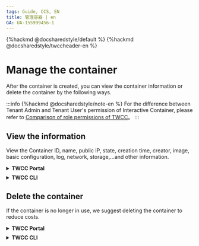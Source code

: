 ```yaml
---
tags: Guide, CCS, EN
title: 管理容器 | en
GA: UA-155999456-1
---
```


{%hackmd @docsharedstyle/default %}
{%hackmd @docsharedstyle/twccheader-en %}


# Manage the container

After the container is created, you can view the container information or delete the container by the following ways.

:::info
{%hackmd @docsharedstyle/note-en %}
For the difference between Tenant Admin and Tenant User's permission of Interactive Container, please refer to [<ins>Comparison of role permissions of TWCC</ins>](https://man.twcc.ai/@twccdocs/role-main-ㄍen/https%3A%2F%2Fman.twcc.ai%2F%40twccdocs%2Frole-compute-en#%E9%96%8B%E7%99%BC%E5%9E%8B%E5%AE%B9%E5%99%A8)。
:::


## View the information

View the Container ID, name, public IP, state, creation time, creator, image, basic configuration, log, network, storage,...and other information.

<!-- 1 start -->

<details class="docspoiler">

<summary><b>TWCC Portal</b></summary>

<br>

- In "**Interactive Container Management**" page, you can view the basic information.
- You can also click on a specific container and enter the "**Interactive Container Details**" page to view more container information.

![](https://cos.twcc.ai/SYS-MANUAL/uploads/upload_32c67123f253997fe56e8bb537d56601.png)



- Enter the "**CONFIGURATIONS**" tab of Interactive Container Details, you can view the basic information, network, storage and other information of the container, and launch the container.
- Also, you can perform functions such as "**Duplicate**", "**Delete**", "**Refresh**" and view "**Container Log**".

![](https://cos.twcc.ai/SYS-MANUAL/uploads/upload_931ee9a65ca77b046972278f6d2c02f0.png)


</details>

<!-- Space -->

<div style="height:8px"></div>

<!-- 2. start -->

<details class="docspoiler">

<summary><b>TWCC CLI</b></summary>

<br>

- View container ID, name, creation time, state.

```bash
$ twccli ls ccs
```

![](https://cos.twcc.ai/SYS-MANUAL/uploads/upload_8c56a8a4bafb8fd5ee6b4913dc5d9c86.png)

- View all the containers in the project. **(Only for Tenant Admin)**
    
```bash
$ twccli ls ccs -all
```

</details>



## Delete the container

If the container is no longer in use, we suggest deleting the container to reduce costs.

<!-- 1 start -->

<details class="docspoiler">

<summary><b>TWCC Portal</b></summary>

<br>

- On the "**Interactive Container Management**" page, click <i class="fa fa-ellipsis-v fa-20" aria-hidden="true"></i>  on the right side of the container, then click "**DELETE**" to delete the container.
- Or check single or multiple containers at once, and click "**DELETE**" above to delete the containers.

![](https://cos.twcc.ai/SYS-MANUAL/uploads/upload_b3abee1329c47dbd92156cecb3d83e95.png)


- In addition, you can also delete the container by clicking "**DELETE**" in the "**Interactive Container Details**" page.

![](https://cos.twcc.ai/SYS-MANUAL/uploads/upload_7fe8c7f2b599f604e198780abca4086b.png)



</details>

<!-- Space -->

<div style="height:8px"></div>

<!-- 2. start -->

<details class="docspoiler">

<summary><b>TWCC CLI</b></summary>

<br>

- Delete the container with ID `934369`

```bash
$ twccli rm ccs -s 934369
```
</details>


